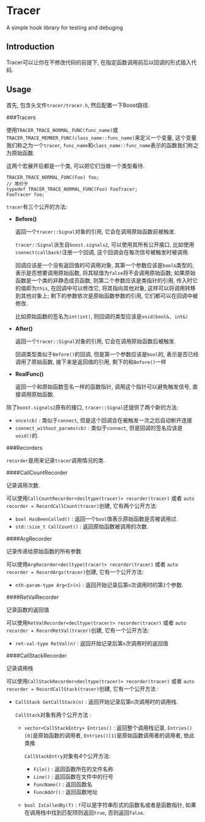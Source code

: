 Tracer
======

A simple hook library for testing and debuging

Introduction
---

Tracer可以让你在不修改代码的前提下, 在指定函数调用前后以回调的形式插入代码.

Usage
---

首先, 包含头文件`tracer/tracer.h`, 然后配置一下Boost路径.

###Tracers

使用`TRACER_TRACE_NORMAL_FUNC(func_name)`或`TRACER_TRACE_MEMBER_FUNC(class_name::func_name)`来定义一个变量, 这个变量我们称之为一个`tracer`, `func_name`和`class_name::func_name`表示的函数我们称之为原始函数.

这两个宏展开后都是一个类, 可以把它们当做一个类型看待.

    TRACER_TRACE_NORMAL_FUNC(Foo) foo;
    // 等价于
    typedef TRACER_TRACE_NORMAL_FUNC(Foo) FooTracer;
    FooTracer foo;

`tracer`有三个公开的方法:

- **Before()**

  返回一个`tracer::Signal`对象的引用, 它会在调用原始函数前被触发.
  
  `tracer::Signal`派生自`boost.signals2`, 可以使用其所有公开接口, 比如使用`connect(callback)`注册一个回调, 这个回调会在每次信号被触发时被调用. 
  
  回调应该是一个没有返回值的可调用对象, 其第一个参数应该是`bool&`类型的, 表示是否想要调用原始函数, 将其赋值为`false`将不会调用原始函数; 如果原始函数是一个类的非静态成员函数, 则第二个参数应该是类指针的引用, 传入时它的值即为`this`, 在回调中可以修改它, 将其指向其他对象, 这样可以将调用转移到其他对象上; 剩下的参数依次是原始函数参数的引用, 它们都可以在回调中被修改.
  
  比如原始函数的签名为`int(int)`, 则回调的类型应该是`void(bool&, int&)`

- **After()**

  返回一个`tracer::Signal`对象的引用, 它会在调用原始函数后被触发.
  
  回调类型类似于`Before()`的回调, 但是第一个参数应该是`bool`的, 表示是否已经调用了原始函数, 接下来是返回值的引用, 剩下的和`Before()`一样

- **RealFunc()**

  返回一个和原始函数签名一样的函数指针, 调用这个指针可以避免触发信号, 直接调用原始函数.

除了`boost.signals2`原有的接口, `tracer::Signal`还提供了两个新的方法:

- `once(cb)` : 类似于`connect`, 但是这个回调会在被触发一次之后自动断开连接
- `connect_without_params(cb)` : 类似于`connect`, 但是回调的签名应该是`void()`的.

###Recorders

`recorder`是用来记录`tracer`调用情况的类.

####CallCountRecorder

记录调用次数. 

可以使用`CallCountRecorder<decltype(tracer)> recorder(tracer)` 或者 `auto recorder = RecordCallCount(tracer)`创建, 
它有两个公开方法:

- `bool HasBeenCalled()` : 返回一个`bool`值表示原始函数是否被调用过.
- `std::size_t CallCount()` : 返回原始函数被调用的次数.
 
####ArgRecorder

记录传递给原始函数的所有参数

可以使用`ArgRecorder<decltype(tracer)> recorder(tracer)` 或者 `auto recorder = RecordArgs(tracer)`创建, 它有一个公开方法:

- `nth-param-type Arg<I>(n)` : 返回开始记录后第`n`次调用时的第`I`个参数. 

####RetValRecorder

记录函数的返回值

可以使用`RetValRecorder<decltype(tracer)> recorder(tracer)` 或者 `auto recorder = RecordRetVal(tracer)`创建, 
它有一个公开方法:

- `ret-val-type RetVal(n)` : 返回开始记录后第`n`次调用时的返回值

####CallStackRecorder

记录调用栈

可以使用`CallStackRecorder<decltype(tracer)> recorder(tracer)` 或者 `auto recorder = RecordCallStack(tracer)`创建, 
它有一个公开方法 :

- `CallStack GetCallStack(n)` : 返回开始记录后第`n`次调用时的调用栈.
 
    `CallStack`对象有两个公开方法 : 

    - `vector<CallStackEntry> Entries()` : 返回整个调用栈记录, `Entries()[0]`是原始函数的调用者, `Entries()[1]`是原始函数调用者的调用者, 依此类推
    
        `CallStackEntry`对象有4个公开方法:
        
        - `File()` : 返回函数所在的文件名称
        - `Line()` : 返回函数在文件中的行号
        - `FuncName()` : 返回函数名
        - `FuncAddr()` : 返回函数地址
        
    - `bool IsCalledBy(f)` : `f`可以是字符串形式的函数名或者是函数指针, 如果在调用栈中找到匹配项则返回`true`, 否则返回`false`.
